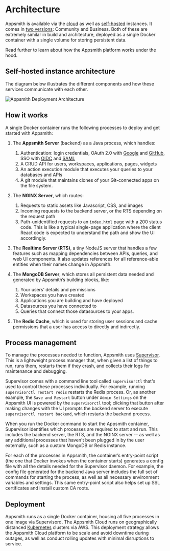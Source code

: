 # Architecture

Appsmith is available via the [cloud](http://app.appsmith.com/user/sign-up) as well as [self-hosted](/getting-started/setup#self-hosted) instances. It comes in [two versions](https://www.appsmith.com/pricing): Community and Business. Both of these are extremely similar in build and architecture, deployed as a single Docker container with a single volume for storing persistent data.

Read further to learn about how the Appsmith platform works under the hood.

## Self-hosted instance architecture

The diagram below illustrates the different components and how these services communicate with each other.

![Appsmith Deployment Architecture](/img/Appsmith_Deployment_Architecture.png)

## How it works

A single Docker container runs the following processes to deploy and get started with Appsmith:

1. The **Appsmith Server** (backend) as a Java process, which handles:
    1. Authentication: login credentials, OAuth 2.0 with [Google](/getting-started/setup/instance-configuration/authentication/google-login) and [GitHub](http://localhost:3000/getting-started/setup/instance-configuration/authentication/github-login), SSO with [OIDC](/getting-started/setup/instance-configuration/authentication/openid-connect-oidc) and [SAML](/getting-started/setup/instance-configuration/authentication/security-assertion-markup-language-saml)
    2. A CRUD API for users, workspaces, applications, pages, widgets
    3. An action execution module that executes your queries to your databases and APIs
    4. A git module that maintains clones of your Git-connected apps on the file system.

2. The **NGINX Server**, which routes:
    1. Requests to static assets like Javascript, CSS, and images
    2. Incoming requests to the backend server, or the RTS depending on the request path
    3. Path-unidentified requests to an `index.html` page with a 200 status code. This is like a typical single-page application where the client React code is expected to understand the path and show the UI accordingly.

3. The **Realtime Server (RTS)**, a tiny NodeJS server that handles a few features such as mapping dependencies between APIs, queries, and web UI components. It also updates references for all reference-able entities when their names change in Appsmith.

4. The **MongoDB Server**, which stores all persistent data needed and generated by Appsmith’s building blocks, like:
    1. Your users’ details and permissions
    2. Workspaces you have created
    3. Applications you are building and have deployed
    4. Datasources you have connected to
    5. Queries that connect those datasources to your apps.

5. The **Redis Cache**, which is used for storing user sessions and cache permissions that a user has access to directly and indirectly.

## Process management

To manage the processes needed to function, Appsmith uses [Supervisor](http://supervisord.org/). This is a lightweight process manager that, when given a list of things to run, runs them, restarts them if they crash, and collects their logs for maintenance and debugging.

Supervisor comes with a command line tool called `supervisorctl` that's used to control these processes individually. For example, running `supervisorctl restart redis` restarts the Redis process. Or, as another example, the `Save and Restart` button under `Admin Settings` on the Appsmith UI is powered by the `supervisorctl` tool; clicking that button after making changes with the UI prompts the backend server to execute `supervisorctl restart backend`, which restarts the backend process.

When you run the Docker command to start the Appsmith container, Supervisor identifies which processes are required to start and run. This includes the backend server, the RTS, and the NGINX server -- as well as any additional processes that haven't been plugged in by the user externally, such as a custom MongoDB or Redis instance.

For each of the processes in Appsmith, the container’s entry-point script (the one that Docker invokes when the container starts) generates a config file with all the details needed for the Supervisor daemon. For example, the config file generated for the backend Java server includes the full set of commands for starting the process, as well as all necessary environment variables and settings. This same entry-point script also helps set up SSL certificates and install custom CA roots.

## Deployment

Appsmith runs as a single Docker container, housing all five processes in one image via Supervisord. The Appsmith Cloud runs on geographically distanced [Kubernetes](https://kubernetes.io/docs/concepts/overview/) clusters via AWS. This deployment strategy allows the Appsmith Cloud platform to be scale and avoid downtime during outages, as well as conduct rolling updates with minimal disruptions to service.